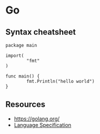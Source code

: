 # Go
Syntax cheatsheet
-----------------
	package main
	
	import(
	        "fmt"
	)
	
	func main() {
	        fmt.Println("hello world")
	}

Resources
---------

* <https://golang.org/>
* [Language Specification](https://golang.org/ref/spec)


